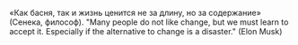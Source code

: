 «Как басня, так и жизнь ценится не за длину, но за содержание» (Сенека, философ).
"Many people do not like change, but we must learn to accept it. Especially if the alternative to change is a disaster." (Elon Musk)
